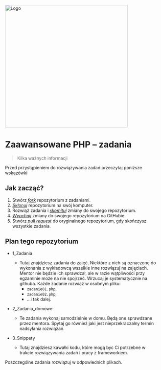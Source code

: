 <img alt="Logo" src="http://coderslab.pl/wp-content/themes/coderslab/svg/logo-coderslab.svg" width="400">

# Zaawansowane PHP &ndash; zadania
> Kilka ważnych informacji

Przed przystąpieniem do rozwiązywania zadań przeczytaj poniższe wskazówki

## Jak zacząć?

1. Stwórz [*fork*][forking] repozytorium z zadaniami.
2. [*Sklonuj*][ref-clone] repozytorium na swój komputer.
3. Rozwiąż zadania i [*skomituj*][ref-commit] zmiany do swojego repozytorium.
4. [*Wypchnij*][ref-push] zmiany do swojego repozytorium na GitHubie.
5. Stwórz [*pull request*][pull-request] do oryginalnego repozytorium, gdy skończysz wszystkie zadania.


## Plan tego repozytorium

* 1_Zadania

    * Tutaj znajdziesz zadania do zajęć. 
      Niektóre z nich są oznaczone do wykonania z wykładowcą wszelkie inne rozwiązuj na zajęciach. 
      Mentor nie będzie ich sprawdzał, ale w razie wątpliwości przy egzaminie może na nie spojrzeć. 
      Wrzucaj je systematycznie na githuba.
      Każde zadanie rozwiąż w osobnym pliku:
        * ```zadanie01.php```,
        * ```zadanie02.php```,
        * ...i tak dalej.


* 2_Zadania_domowe
    * Te zadania wykonaj samodzielnie w domu. 
      Będą one sprawdzane przez mentora. 
      Spytaj go również jaki jest nieprzekraczalny termin nadsyłania rozwiązań.


* 3_Snippety
    * Tutaj znajdziesz kawałki kodu, które mogą byc Ci potrzebne w trakcie rozwiązywania zadań i pracy z frameworkiem.

    
Poszczególne zadania rozwiązuj w odpowiednich plikach.


<!-- Links -->
[forking]: https://guides.github.com/activities/forking/
[ref-clone]: http://gitref.org/creating/#clone
[ref-commit]: http://gitref.org/basic/#commit
[ref-push]: http://gitref.org/remotes/#push
[pull-request]: https://help.github.com/articles/creating-a-pull-request

